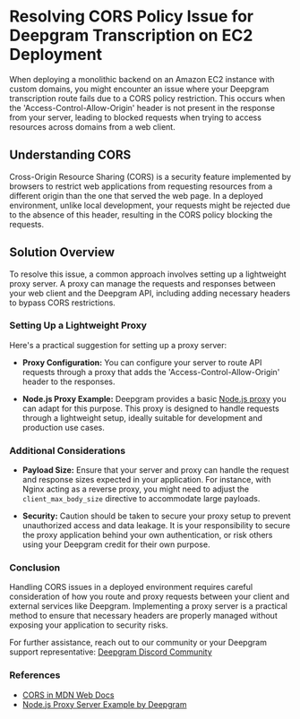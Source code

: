 # Resolving CORS Policy Issue for Deepgram Transcription on EC2 Deployment

When deploying a monolithic backend on an Amazon EC2 instance with custom domains, you might encounter an issue where your Deepgram transcription route fails due to a CORS policy restriction. This occurs when the 'Access-Control-Allow-Origin' header is not present in the response from your server, leading to blocked requests when trying to access resources across domains from a web client.

## Understanding CORS

Cross-Origin Resource Sharing (CORS) is a security feature implemented by browsers to restrict web applications from requesting resources from a different origin than the one that served the web page. In a deployed environment, unlike local development, your requests might be rejected due to the absence of this header, resulting in the CORS policy blocking the requests.

## Solution Overview

To resolve this issue, a common approach involves setting up a lightweight proxy server. A proxy can manage the requests and responses between your web client and the Deepgram API, including adding necessary headers to bypass CORS restrictions.

### Setting Up a Lightweight Proxy

Here's a practical suggestion for setting up a proxy server:

- **Proxy Configuration:** You can configure your server to route API requests through a proxy that adds the 'Access-Control-Allow-Origin' header to the responses.

- **Node.js Proxy Example:** Deepgram provides a basic [Node.js proxy](https://github.com/deepgram-devs/deepgram-node-proxy) you can adapt for this purpose. This proxy is designed to handle requests through a lightweight setup, ideally suitable for development and production use cases.

### Additional Considerations

- **Payload Size:** Ensure that your server and proxy can handle the request and response sizes expected in your application. For instance, with Nginx acting as a reverse proxy, you might need to adjust the `client_max_body_size` directive to accommodate large payloads.

- **Security:** Caution should be taken to secure your proxy setup to prevent unauthorized access and data leakage. It is your responsibility to secure the proxy application behind your own authentication, or risk others using your Deepgram credit for their own purpose.

### Conclusion

Handling CORS issues in a deployed environment requires careful consideration of how you route and proxy requests between your client and external services like Deepgram. Implementing a proxy server is a practical method to ensure that necessary headers are properly managed without exposing your application to security risks.

For further assistance, reach out to our community or your Deepgram support representative: [Deepgram Discord Community](https://discord.gg/deepgram)

### References

- [CORS in MDN Web Docs](https://developer.mozilla.org/en-US/docs/Web/HTTP/CORS)
- [Node.js Proxy Server Example by Deepgram](https://github.com/deepgram-devs/deepgram-node-proxy)
